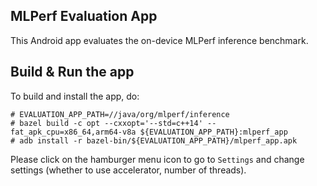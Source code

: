 ## MLPerf Evaluation App

This Android app evaluates the on-device MLPerf inference benchmark.

## Build & Run the app

To build and install the app, do:

```
# EVALUATION_APP_PATH=//java/org/mlperf/inference
# bazel build -c opt --cxxopt='--std=c++14' --fat_apk_cpu=x86_64,arm64-v8a ${EVALUATION_APP_PATH}:mlperf_app
# adb install -r bazel-bin/${EVALUATION_APP_PATH}/mlperf_app.apk
```

Please click on the hamburger menu icon to go to `Settings` and change settings
(whether to use accelerator, number of threads).
